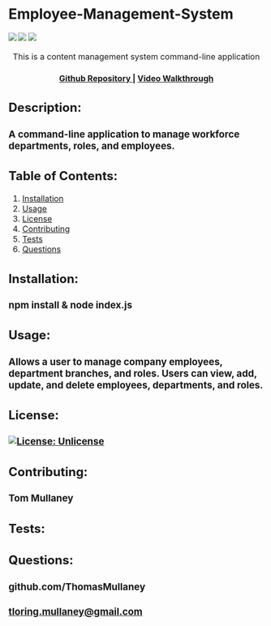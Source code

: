 # Employee-Management-System

<div>
    <h4>
    </a>
    <a href="https://github.com/ThomasMullaney/Employee-Managment-System/stargazers"><img src="https://img.shields.io/github/stars/ThomasMullaney/Employee-Managment-System.svg?style=plasticr"/></a>
    <a href="https://github.com/ThomasMullaney/Employee-Managment-System/commits/master"><img src="https://img.shields.io/github/last-commit/ThomasMullaney/Employee-Managment-System.svg?style=plasticr"/></a>
        <a href="https://github.com/ThomasMullaney/Employee-Managment-System/commits/master"><img src="https://img.shields.io/github/commit-activity/y/ThomasMullaney/Employee-Managment-System.svg?style=plasticr"/></a>
    </h4>
</div>

<p align="center"><font size="3">
This is a content management system command-line application</p>
<div align="center"><a name="menu"></a>
  <h4>
    <a href="https://github.com/ThomasMullaney/Employee-Managment-System">
      Github Repository
    </a>
<span> | </span>
<a href="https://drive.google.com/file/d/1F3_3-eOJbXPReM2wD1IaTNvP8CweF3Uc/view">
      Video Walkthrough
    </a>
  </h4>
</div>



## Description:
### A command-line application to manage workforce departments, roles, and employees.

## Table of Contents:
     
1. [Installation](#installation)
2. [Usage](#usage)
3. [License](#license)
4. [Contributing](#contributing)
5. [Tests](#tests)
6. [Questions](#questions) 

## Installation: 
### npm install & node index.js

## Usage:
### Allows a user to manage company employees, department branches, and roles. Users can view,  add, update, and delete employees, departments, and roles. 

## License:
### [![License: Unlicense](https://img.shields.io/badge/license-Unlicense-blue.svg)](http://unlicense.org/)
    
## Contributing:
### Tom Mullaney

## Tests:
### 

    
## Questions:
### github.com/ThomasMullaney
### tloring.mullaney@gmail.com
    
